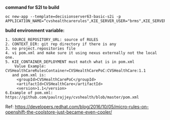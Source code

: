 **command for S2I to build**

```
oc new-app --template=decisionserver63-basic-s2i -p APPLICATION_NAME=“cvshealthcarerules",KIE_SERVER_USER="brms",KIE_SERVER_PASSWORD="Password@123",SOURCE_REPOSITORY_URL="https://gitw.cvshealth.com/Santosh.Srivastava/cvs_brms.git",SOURCE_REPOSITORY_REF=master,KIE_CONTAINER_DEPLOYMENT=“CVSHealthCareRulesContainer=CVSHealthCarePoC:CVSHealthCare:1.0",CONTEXT_DIR=“CVSHealthCare”
```


**build environment variable:**
	
	1. SOURCE_REPOSITORY_URL: source of RULES
	2. CONTEXT_DIR: git rep directory if there is any
	3. no project.repositories file
	4. vi pom.xml and make sure it using nexus externally not the local one.
	5. KIE_CONTAINER_DEPLOYMENT must match what is in pom.xml
		Value Example: CVSHealthCareRulesContainer=CVSHealthCarePoC:CVSHealthCare:1.1
	   and pom.xml is: 
		 <groupId>CVSHealthCarePoC</groupId>
 		 <artifactId>CVSHealthCare</artifactId>
 		 <version>1.1</version>
	6.Example of pom.xml: https://github.com/paulrajjey/cvshealth/blob/master/pom.xml

Ref: https://developers.redhat.com/blog/2016/10/05/micro-rules-on-openshift-the-coolstore-just-became-even-cooler/

